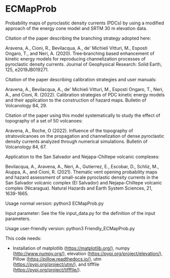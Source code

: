 # ECMapProb
Probability maps of pyroclastic density currents (PDCs) by using a modified approach of the energy cone model and SRTM 30 m elevation data.

Citation of the paper describing the branching strategy adopted here:

Aravena, A., Cioni, R., Bevilacqua, A., de' Michieli Vitturi, M., Esposti Ongaro, T., and Neri, A. (2020). Tree‐branching based enhancement of kinetic energy models for reproducing channelization processes of pyroclastic density currents. Journal of Geophysical Research: Solid Earth, 125, e2019JB019271.

Citation of the paper describing calibration strategies and user manuals:

Aravena, A., Bevilacqua, A., de' Michieli Vitturi, M., Esposti Ongaro, T., Neri, A., and Cioni, R. (2022). Calibration strategies of PDC kinetic energy models and their application to the construction of hazard maps. Bulletin of Volcanology 84, 29. 

Citation of the paper using this model systematically to study the effect of topography of a set of 50 volcanoes:

Aravena, A., Roche, O (2022). Influence of the topography of stratovolcanoes on the propagation and channelization of dense pyroclastic density currents analyzed through numerical simulations. Bulletin of Volcanology 84, 67.

Application to the San Salvador and Nejapa-Chiltepe volcanic complexes:

Bevilacqua, A., Aravena, A., Neri, A., Gutierrez, E., Escobar, D., Schliz, M., Aiuppa, A., and Cioni, R. (2021). Thematic vent opening probability maps and hazard assessment of small-scale pyroclastic density currents in the San Salvador volcanic complex (El Salvador) and Nejapa-Chiltepe volcanic complex (Nicaragua). Natural Hazards and Earth System Sciences, 21, 1639-1665.

Usage normal version:
 python3 ECMapProb.py

Input parameter:
 See the file input_data.py for the definition of the input parameters.

Usage user-friendly version:
 python3 Friendly_ECMapProb.py

This code needs:
 - Installation of matplotlib (https://matplotlib.org/), numpy (http://www.numpy.org/), elevation (https://pypi.org/project/elevation/), Pillow (https://pillow.readthedocs.io/), utm (https://pypi.org/project/utm/), and tifffile (https://pypi.org/project/tifffile/).

